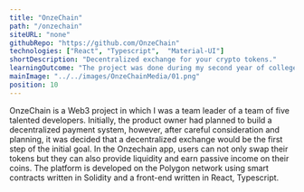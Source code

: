 ```yaml
---
title: "OnzeChain"
path: "/onzechain"
siteURL: "none"
githubRepo: "https://github.com/OnzeChain"
technologies: ["React", "Typescript",  "Material-UI"]
shortDescription: "Decentralized exchange for your crypto tokens."
learningOutcome: "The project was done during my second year of college and it was my first professional experience with blockchain technologies. As a team leader, I spent a great amount of time and effort establishing the working processes in our team. For example, I created a plan for when we would meet, how we would deliver and review work, and what tools we would use for managing the project. During daily meetings, I facilitated discussions by questioning the problems we were facing in search for the most effective solutions while listening to all viewpoints. In order to maintain high productivity, I kept motivation up by involving my team into different activities like new product features design and research. We achieved great results and I received great appreciation for my leadership."
mainImage: "../../images/OnzeChainMedia/01.png"
position: 10
---
```

OnzeChain is a Web3 project in which I was a team leader of a team of five talented developers. Initially, the product owner had planned to build a decentralized payment system, however, after careful consideration and planning, it was decided that a decentralized exchange would be the first step of the initial goal. In the Onzechain app, users can not only swap their tokens but they can also provide liquidity and earn passive income on their coins. The platform is developed on the Polygon network using smart contracts written in Solidity and a front-end written in React, Typescript. 